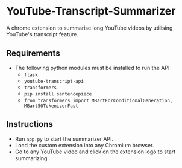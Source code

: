 # YouTube-Transcript-Summarizer

A chrome extension to summarise long YouTube videos by utilising YouTube's transcript feature.

## Requirements
- The following python modules must be installed to run the API
  - ```flask```
  - ```youtube-transcript-api```
  - ```transformers```
  - ```pip install sentencepiece```
  - ```from transformers import MBartForConditionalGeneration, MBart50TokenizerFast```

## Instructions
- Run ```app.py``` to start the summarizer API.
- Load the custom extension into any Chromium browser.
- Go to any YouTube video and click on the extension logo to start summarizing.
